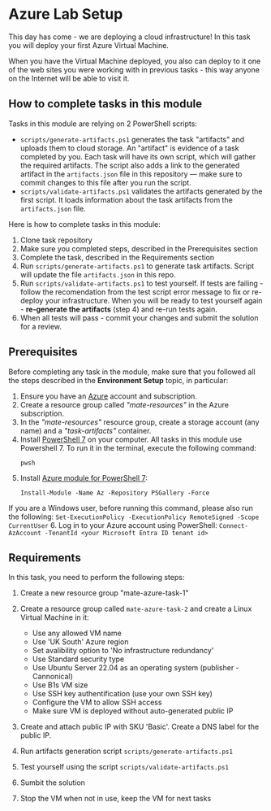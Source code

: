 # Azure Lab Setup

This day has come - we are deploying a cloud infrastructure! In this task you will deploy your first Azure Virtual Machine. 

When you have the Virtual Machine deployed, you also can deploy to it one of the web sites you were working with in previous tasks - this way anyone on the Internet will be able to visit it. 

## How to complete tasks in this module 

Tasks in this module are relying on 2 PowerShell scripts: 

- `scripts/generate-artifacts.ps1` generates the task "artifacts" and uploads them to cloud storage. An "artifact" is evidence of a task completed by you. Each task will have its own script, which will gather the required artifacts. The script also adds a link to the generated artifact in the `artifacts.json` file in this repository — make sure to commit changes to this file after you run the script. 
- `scripts/validate-artifacts.ps1` validates the artifacts generated by the first script. It loads information about the task artifacts from the `artifacts.json` file.

Here is how to complete tasks in this module:
1. Clone task repository
2. Make sure you completed steps, described in the Prerequisites section
3. Complete the task, described in the Requirements section 
4. Run `scripts/generate-artifacts.ps1` to generate task artifacts. Script will update the file `artifacts.json` in this repo. 
5. Run `scripts/validate-artifacts.ps1` to test yourself. If tests are failing - follow the recomendation from the test script error message to fix or re-deploy your infrastructure. When you will be ready to test yourself again - **re-generate the artifacts** (step 4) and re-run tests again. 
6. When all tests will pass - commit your changes and submit the solution for a review. 

## Prerequisites

Before completing any task in the module, make sure that you followed all the steps described in the **Environment Setup** topic, in particular: 

1. Ensure you have an [Azure](https://azure.microsoft.com/en-us/free/) account and subscription.
2. Create a resource group called *"mate-resources"* in the Azure subscription.
3. In the *"mate-resources"* resource group, create a storage account (any name) and a *"task-artifacts"* container.
4. Install [PowerShell 7](https://learn.microsoft.com/en-us/powershell/scripting/install/installing-powershell?view=powershell-7.4) on your computer. All tasks in this module use Powershell 7. To run it in the terminal, execute the following command: 
    ```
    pwsh
    ```
5. Install [Azure module for PowerShell 7](https://learn.microsoft.com/en-us/powershell/azure/install-azure-powershell?view=azps-11.3.0): 
    ```
    Install-Module -Name Az -Repository PSGallery -Force
    ```
If you are a Windows user, before running this command, please also run the following: 
    ```
    Set-ExecutionPolicy -ExecutionPolicy RemoteSigned -Scope CurrentUser
    ```
6. Log in to your Azure account using PowerShell:
    ```
    Connect-AzAccount -TenantId <your Microsoft Entra ID tenant id>
    ```

## Requirements

In this task, you need to perform the following steps: 

1. Create a new resource group "mate-azure-task-1"

2. Create a resource group called `mate-azure-task-2` and create a Linux Virtual Machine in it: 
    - Use any allowed VM name
    - Use 'UK South' Azure region
    - Set avalibility option to 'No infrastructure redundancy'
    - Use Standard security type 
    - Use Ubuntu Server 22.04 as an operating system (publisher - Cannonical)
    - Use B1s VM size 
    - Use SSH key authentification (use your own SSH key)
    - Configure the VM to allow SSH access
    - Make sure VM is deployed without auto-generated public IP

3. Create and attach public IP with SKU 'Basic'. Create a DNS label for the public IP. 

4. Run artifacts generation script `scripts/generate-artifacts.ps1`

5. Test yourself using the script `scripts/validate-artifacts.ps1`

6. Sumbit the solution 

7. Stop the VM when not in use, keep the VM for next tasks 
